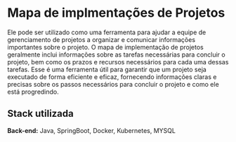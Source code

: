 
# Mapa de implmentações de Projetos

Ele pode ser utilizado como uma ferramenta para ajudar a equipe de gerenciamento de projetos a organizar e comunicar informações importantes sobre o projeto.
O mapa de implementação de projetos geralmente inclui informações sobre as tarefas necessárias para concluir o projeto, bem como os prazos e recursos necessários para cada uma dessas tarefas.
Esse é uma ferramenta útil para garantir que um projeto seja executado de forma eficiente e eficaz, fornecendo informações claras e precisas sobre os passos necessários para concluir o projeto e como ele está progredindo.


## Stack utilizada

**Back-end:** Java, SpringBoot, Docker, Kubernetes, MYSQL
